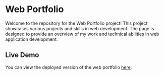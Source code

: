 # Web Portfolio

Welcome to the repository for the Web Portfolio project! This project showcases various projects and skills in web development. The page is designed to provide an overview of my work and technical abilities in web application development.

## Live Demo

You can view the deployed version of the web portfolio [here](https://app-todo-zeta.vercel.app/).